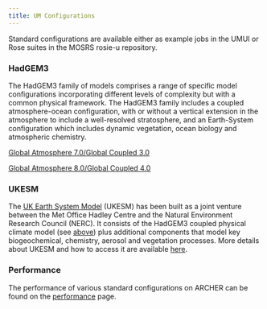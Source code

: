 ```yaml
---
title: UM Configurations
---
```

Standard configurations are available either as example jobs in the UMUI or Rose suites in the MOSRS rosie-u repository. 

### HadGEM3

The HadGEM3 family of models comprises a range of specific model configurations incorporating different levels of complexity but with a common physical framework. The HadGEM3 family includes a coupled atmosphere-ocean configuration, with or without a vertical extension in the atmosphere to include a well-resolved stratosphere, and an Earth-System configuration which includes dynamic vegetation, ocean biology and atmospheric chemistry.

[Global Atmosphere 7.0/Global Coupled 3.0](ga7.0-gc3.0)

[Global Atmosphere 8.0/Global Coupled 4.0](ga8.0-gc4.0)

###  UKESM

The [UK Earth System Model](ukesm) (UKESM) has been built as a joint venture between the Met Office Hadley Centre and the Natural Environment Research Council (NERC).  It consists of the HadGEM3 coupled physical climate model (see [above](#hadgem3)) plus additional components that model key biogeochemical, chemistry, aerosol and vegetation processes.  More details about UKESM and how to access it are available [here](ukesm).

### Performance

The performance of various standard configurations on ARCHER can be found on the [performance](/unified-model/performance/) page.
